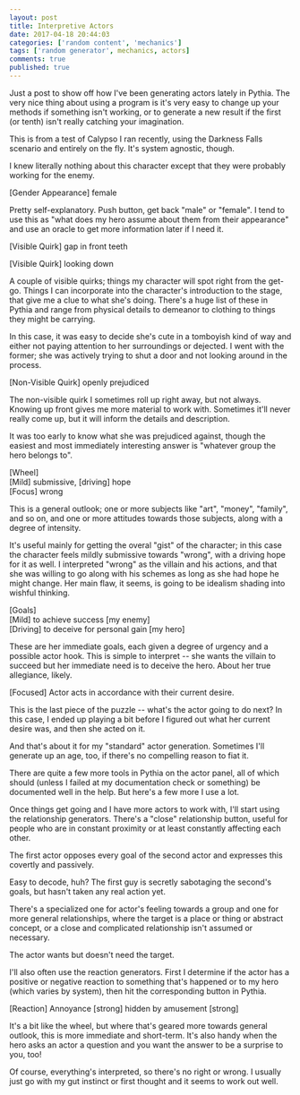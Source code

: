 ```yaml
---
layout: post
title: Interpretive Actors
date: 2017-04-18 20:44:03
categories: ['random content', 'mechanics']
tags: ['random generator', mechanics, actors]
comments: true
published: true
---
```


Just a post to show off how I've been generating actors lately in Pythia. The very nice thing about using a program is it's very easy to change up your methods if something isn't working, or to generate a new result if the first (or tenth) isn't really catching your imagination.

<!--more-->

This is from a test of Calypso I ran recently, using the Darkness Falls scenario and entirely on the fly. It's system agnostic, though.

I knew literally nothing about this character except that they were probably working for the enemy.

<p id="mechanic" class="result">[Gender Appearance] female</p>

Pretty self-explanatory. Push button, get back "male" or "female". I tend to use this as "what does my hero assume about them from their appearance" and use an oracle to get more information later if I need it.

<p id="mechanic" class="result">[Visible Quirk] gap in front teeth</p>
<p id="mechanic" class="result">[Visible Quirk] looking down</p>

A couple of visible quirks; things my character will spot right from the get-go. Things I can incorporate into the character's introduction to the stage, that give me a clue to what she's doing. There's a huge list of these in Pythia and range from physical details to demeanor to clothing to things they might be carrying.

In this case, it was easy to decide she's cute in a tomboyish kind of way and either not paying attention to her surroundings or dejected. I went with the former; she was actively trying to shut a door and not looking around in the process.

<p id="mechanic" class="result">[Non-Visible Quirk] openly prejudiced</p>

The non-visible quirk I sometimes roll up right away, but not always. Knowing up front gives me more material to work with. Sometimes it'll never really come up, but it will inform the details and description.

It was too early to know what she was prejudiced against, though the easiest and most immediately interesting answer is "whatever group the hero belongs to".

<p id="mechanic" class="result">[Wheel]<br>[Mild] submissive, [driving] hope<br>[Focus] wrong</p>

This is a general outlook; one or more subjects like "art", "money", "family", and so on, and one or more attitudes towards those subjects, along with a degree of intensity.

It's useful mainly for getting the overal "gist" of the character; in this case the character feels mildly submissive towards "wrong", with a driving hope for it as well. I interpreted "wrong" as the villain and his actions, and that she was willing to go along with his schemes as long as she had hope he might change. Her main flaw, it seems, is going to be idealism shading into wishful thinking.

<p id="mechanic" class="result">[Goals]<br>[Mild] to achieve success [my enemy] <br>[Driving] to deceive for personal gain [my hero]</p>

These are her immediate goals, each given a degree of urgency and a possible actor hook. This is simple to interpret -- she wants the villain to succeed but her immediate need is to deceive the hero. About her true allegiance, likely.

<p id="mechanic" class="oracle">[Focused] Actor acts in accordance with their current desire.</p>

This is the last piece of the puzzle -- what's the actor going to do next? In this case, I ended up playing a bit before I figured out what her current desire was, and then she acted on it.

And that's about it for my "standard" actor generation. Sometimes I'll generate up an age, too, if there's no compelling reason to fiat it.

There are quite a few more tools in Pythia on the actor panel, all of which should (unless I failed at my documentation check or something) be documented well in the help. But here's a few more I use a lot.

Once things get going and I have more actors to work with, I'll start using the relationship generators. There's a "close" relationship button, useful for people who are in constant proximity or at least constantly affecting each other.

<p id="mechanic" class="result">The first actor opposes every goal of the second actor and expresses this covertly and passively.</p>

Easy to decode, huh? The first guy is secretly sabotaging the second's goals, but hasn't taken any real action yet.

There's a specialized one for actor's feeling towards a group and one for more general relationships, where the target is a place or thing or abstract concept, or a close and complicated relationship isn't assumed or necessary.

<p id="mechanic" class="result">The actor wants but doesn't need the target.</p>

I'll also often use the reaction generators. First I determine if the actor has a positive or negative reaction to something that's happened or to my hero (which varies by system), then hit the corresponding button in Pythia.

<p id="mechanic" class="result">[Reaction] Annoyance [strong] hidden by amusement [strong]</p>

It's a bit like the wheel, but where that's geared more towards general outlook, this is more immediate and short-term. It's also handy when the hero asks an actor a question and you want the answer to be a surprise to you, too!

Of course, everything's interpreted, so there's no right or wrong. I usually just go with my gut instinct or first thought and it seems to work out well.
